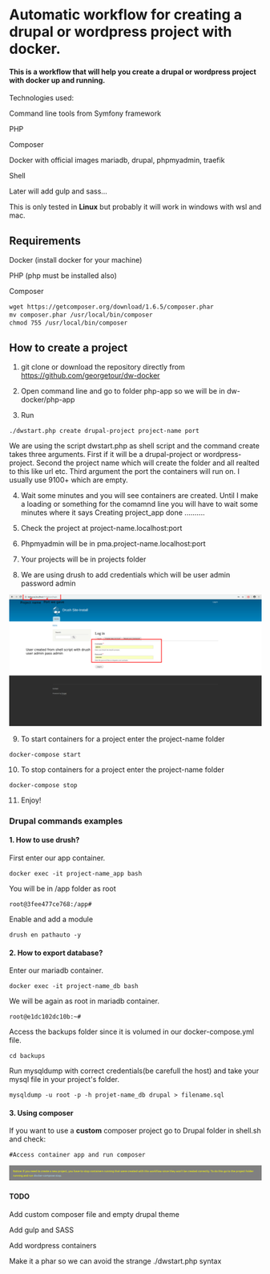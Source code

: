 # Automatic workflow for creating a drupal or wordpress project with docker.

#### This is a workflow that will help you create a drupal or wordpress project with docker up and running.

Technologies used:

Command line tools from Symfony framework

PHP

Composer

Docker with official images mariadb, drupal, phpmyadmin, traefik 

Shell

Later will add gulp and sass...

This is only tested in <strong>Linux</strong> but probably it will work in windows with wsl and mac.

## Requirements

Docker (install docker for your machine)

PHP (php must be installed also)

Composer

```
wget https://getcomposer.org/download/1.6.5/composer.phar
mv composer.phar /usr/local/bin/composer
chmod 755 /usr/local/bin/composer
```

## How to create a project

1. git clone or download the repository directly from https://github.com/georgetour/dw-docker

2. Open command line and go to folder php-app so we will be in dw-docker/php-app

3. Run 
```
./dwstart.php create drupal-project project-name port
```

We are using the script dwstart.php as shell script and the command create takes three arguments. First if it will be a drupal-project or wordpress-project. Second the project name which will create the folder and all realted to this like url etc. Third argument the port the containers will run on. I usually use 9100+ which are empty.

4. Wait some minutes and you will see containers are created. Until I make a loading or something for the comamnd line you will have to wait some minutes where it says Creating project_app done ..........

5. Check the project at project-name.localhost:port

6. Phpmyadmin will be in pma.project-name.localhost:port

7. Your projects will be in projects folder

8. We are using drush to add credentials which will be user admin password admin

<img src="images/drupal-login.jpg">

9. To start containers for a project enter the project-name folder
```
docker-compose start 
```

10. To stop containers for a project enter the project-name folder
```
docker-compose stop
```

11. Enjoy!

### Drupal commands examples

#### 1. How to use drush?

First enter our app container.

```
docker exec -it project-name_app bash
```

You will be in /app folder as root

```
root@3fee477ce768:/app# 
```

Enable and add a module 
```
drush en pathauto -y
```

#### 2. How to export database?

Enter our mariadb container.

```
docker exec -it project-name_db bash
```

We will be again as root in mariadb container.
```
root@e1dc102dc10b:~# 
```

Access the backups folder since it is volumed in our docker-compose.yml file.
```
cd backups
```

Run mysqldump with correct credentials(be carefull the host) and take your mysql file in your project's folder.
```
mysqldump -u root -p -h projet-name_db drupal > filename.sql
```

#### 3. Using composer

If you want to use a <strong>custom</strong> composer project go to Drupal folder in shell.sh and check:
```
#Access container app and run composer 
```

<img src="images/notice.jpg">

#### TODO
Add custom composer file and empty drupal theme
 
Add gulp and SASS

Add wordpress containers

Make it a phar so we can avoid the strange ./dwstart.php syntax





